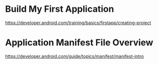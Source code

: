 # Build My First Application
https://developer.android.com/training/basics/firstapp/creating-project

# Application Manifest File Overview
https://developer.android.com/guide/topics/manifest/manifest-intro
